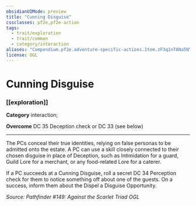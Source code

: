 ```yaml
---
obsidianUIMode: preview
title: "Cunning Disguise"
cssclasses: pf2e,pf2e-action
tags:
  - trait/exploration
  - trait/common
  - category/interaction
aliases: "Compendium.pf2e.adventure-specific-actions.Item.zF3q1nTANa5NYYJu"
license: OGL
---
```

# Cunning Disguise

### [[exploration]]

**Category** interaction; 




**Overcome** DC 35 Deception check or DC 33 (see below)

* * *

The PCs conceal their true identities, relying on false personas to be admitted onto the estate. A PC can use a skill closely connected to their chosen disguise in place of Deception, such as Intimidation for a guard, Guild Lore for a merchant, or any food-related Lore for a caterer.

If a PC succeeds at a Cunning Disguise, roll a secret DC 34 Perception check for them to notice something off about one of the guests. On a success, inform them about the Dispel a Disguise Opportunity.

*Source: Pathfinder #149: Against the Scarlet Triad*
*OGL*